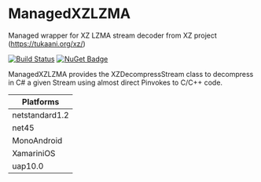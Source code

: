 # ManagedXZLZMA
Managed wrapper for XZ LZMA stream decoder from XZ project (https://tukaani.org/xz/)

[![Build Status](https://jacanovsts.visualstudio.com/ManagedXZLZMA/_apis/build/status/jacano.ManagedXZLZMA)](https://jacanovsts.visualstudio.com/ManagedXZLZMA/_build/latest?definitionId=2)
[![NuGet Badge](https://buildstats.info/nuget/ManagedXZLZMA)](https://www.nuget.org/packages/ManagedXZLZMA/)

ManagedXZLZMA provides the XZDecompressStream class to decompress in C# a given Stream using almost direct Pinvokes to C/C++ code.


| Platforms      |
| ------------   |
| netstandard1.2 |
| net45          |
| MonoAndroid    |
| XamariniOS     |
| uap10.0        |
